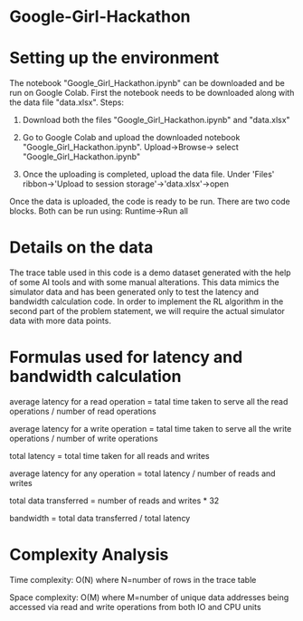 # Google-Girl-Hackathon
# Setting up the environment
The notebook "Google_Girl_Hackathon.ipynb" can be downloaded and be run on Google Colab. First the notebook needs to be downloaded along with the data file "data.xlsx". 
Steps:
1. Download both the files "Google_Girl_Hackathon.ipynb" and "data.xlsx"
   
3. Go to Google Colab and upload the downloaded notebook "Google_Girl_Hackathon.ipynb".
   Upload->Browse-> select "Google_Girl_Hackathon.ipynb"
   
5. Once the uploading is completed, upload the data file.
   Under 'Files' ribbon->'Upload to session storage'->'data.xlsx'->open
   
Once the data is uploaded, the code is ready to be run. There are two code blocks. Both can be run using:
Runtime->Run all

# Details on the data
The trace table used in this code is a demo dataset generated with the help of some AI tools and with some manual alterations. This data mimics the simulator data and has been generated only to test the latency and bandwidth calculation code. In order to implement the RL algorithm in the second part of the problem statement, we will require the actual simulator data with more data points.

# Formulas used for latency and bandwidth calculation
average latency for a read operation = tatal time taken to serve all the read operations / number of read operations

average latency for a write operation = tatal time taken to serve all the write operations / number of write operations

total latency = total time taken for all reads and writes

average latency for any operation = total latency / number of reads and writes

total data transferred = number of reads and writes * 32

bandwidth = total data transferred / total latency

# Complexity Analysis
Time complexity: O(N) where N=number of rows in the trace table

Space complexity: O(M) where M=number of unique data addresses being accessed via read and write operations from both IO and CPU units
